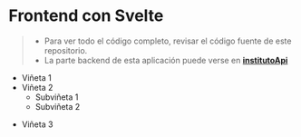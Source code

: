 # Frontend con Svelte

> - Para ver todo el código completo, revisar el código fuente de este repositorio.
> - La parte backend de esta aplicación puede verse en **[institutoApi](https://github.com/Muko11/institutoApi)**

- Viñeta 1
- Viñeta 2
  * Subviñeta 1
  * Subviñeta 2
+ Viñeta 3
